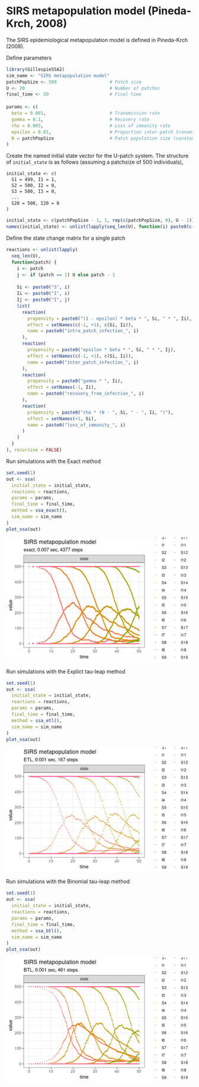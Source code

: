 SIRS metapopulation model (Pineda-Krch, 2008)
================

<!-- github markdown built using 
rmarkdown::render("vignettes/epi_chain.Rmd", output_format = "github_document")
-->

The SIRS epidemiological metapopulation model is defined in Pineda-Krch
(2008).

Define parameters

``` r
library(GillespieSSA2)
sim_name <- "SIRS metapopulation model"
patchPopSize <- 500                    # Patch size
U <- 20                                # Number of patches
final_time <- 50                       # Final time

params <- c(
  beta = 0.001,                        # Transmission rate
  gamma = 0.1,                         # Recovery rate
  rho = 0.005,                         # Loss of immunity rate
  epsilon = 0.01,                      # Proportion inter-patch transmissions
  N = patchPopSize                     # Patch population size (constant)
) 
```

Create the named initial state vector for the U-patch system. The
structure of `initial_state` is as follows (assuming a patchsize of 500
individuals),

    initial_state <- c(
      S1 = 499, I1 = 1, 
      S2 = 500, I2 = 0,
      S3 = 500, I3 = 0, 
      ... 
      S20 = 500, I20 = 0
    )

``` r
initial_state <- c(patchPopSize - 1, 1, rep(c(patchPopSize, 0), U - 1))
names(initial_state) <- unlist(lapply(seq_len(U), function(i) paste0(c("S", "I"), i)))
```

Define the state change matrix for a single patch

``` r
reactions <- unlist(lapply(
  seq_len(U),
  function(patch) {
    i <- patch
    j <- if (patch == 1) U else patch - 1
    
    Si <- paste0("S", i)
    Ii <- paste0("I", i)
    Ij <- paste0("I", j)
    list(
      reaction(
        propensity = paste0("(1 - epsilon) * beta * ", Si, " * ", Ii), 
        effect = setNames(c(-1, +1), c(Si, Ii)),
        name = paste0("intra_patch_infection_", i)
      ),
      reaction(
        propensity = paste0("epsilon * beta * ", Si, " * ", Ij),
        effect = setNames(c(-1, +1), c(Si, Ii)),
        name = paste0("inter_patch_infection_", i)
      ), 
      reaction(
        propensity = paste0("gamma * ", Ii),
        effect = setNames(-1, Ii),
        name = paste0("recovery_from_infection_", i)
      ),
      reaction(
        propensity = paste0("rho * (N - ", Si, " - ", Ii, ")"),
        effect = setNames(+1, Si),
        name = paste0("loss_of_immunity_", i)
      )
    )
  }
), recursive = FALSE)
```

Run simulations with the Exact method

``` r
set.seed(1)
out <- ssa(
  initial_state = initial_state,
  reactions = reactions,
  params = params,
  final_time = final_time,
  method = ssa_exact(),
  sim_name = sim_name
) 
plot_ssa(out)
```

![](epi_chain_files/figure-gfm/exact-1.png)<!-- -->

Run simulations with the Explict tau-leap method

``` r
set.seed(1)
out <- ssa(
  initial_state = initial_state,
  reactions = reactions,
  params = params,
  final_time = final_time,
  method = ssa_etl(),
  sim_name = sim_name
) 
plot_ssa(out)
```

![](epi_chain_files/figure-gfm/etl-1.png)<!-- -->

Run simulations with the Binomial tau-leap method

``` r
set.seed(1)
out <- ssa(
  initial_state = initial_state,
  reactions = reactions,
  params = params,
  final_time = final_time,
  method = ssa_btl(),
  sim_name = sim_name
) 
plot_ssa(out)
```

![](epi_chain_files/figure-gfm/btl-1.png)<!-- -->
